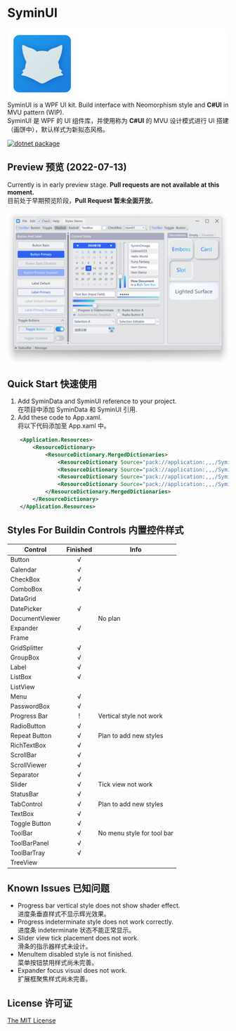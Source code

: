 # SyminUI
![SyminUI Icon](./Images/SyminUI.png)
SyminUI is a WPF UI kit. Build interface with Neomorphism style and **C#UI** in MVU pattern (WIP).\
SyminUI 是 WPF 的 UI 组件库，并使用称为 **C#UI** 的 MVU 设计模式进行 UI 搭建（画饼中），默认样式为新拟态风格。

[![dotnet package](https://github.com/syminomega/SyminUI/actions/workflows/dotnet-desktop.yml/badge.svg)](https://github.com/syminomega/SyminUI/actions/workflows/dotnet-desktop.yml)

## Preview 预览 (2022-07-13)
Currently is in early preview stage. **Pull requests are not available at this moment.**\
目前处于早期预览阶段，**Pull Request 暂未全面开放**。

![Styles Demo](./Images/StylesDemo.jpg)

## Quick Start 快速使用
1. Add SyminData and SyminUI reference to your project.\
在项目中添加 SyminData 和 SyminUI 引用.
2. Add these code to App.xaml.\
将以下代码添加至 App.xaml 中。

``` xml
    <Application.Resources>
        <ResourceDictionary>
            <ResourceDictionary.MergedDictionaries>
                <ResourceDictionary Source="pack://application:,,,/SyminUI;component/Themes/SyminLight.xaml"/>
                <ResourceDictionary Source="pack://application:,,,/SyminUI;component/Themes/SyminBasic.xaml"/>
                <ResourceDictionary Source="pack://application:,,,/SyminUI;component/Themes/SyminStyle.xaml"/>
                <ResourceDictionary Source="pack://application:,,,/SyminUI;component/Themes/SyminExtra.xaml"/>
            </ResourceDictionary.MergedDictionaries>
        </ResourceDictionary>
    </Application.Resources>
```
## Styles For Buildin Controls 内置控件样式
|Control            |Finished   |Info       |
|----               |:----:     |----       |
|Button             |√          |
|Calendar           |√          |
|CheckBox           |√          |
|ComboBox           |√          |
|DataGrid           |           |
|DatePicker         |√          |
|DocumentViewer     |           |No plan
|Expander           |√          |
|Frame              |           |
|GridSplitter       |√          |
|GroupBox           |√          |
|Label              |√          |
|ListBox            |√          |
|ListView           |           |
|Menu               |√          |
|PasswordBox        |√          |
|Progress Bar       |!          |Vertical style not work
|RadioButton        |√          |
|Repeat Button      |√          |Plan to add new styles
|RichTextBox        |√          |
|ScrollBar          |√          |
|ScrollViewer       |√          |
|Separator          |√          |
|Slider             |√          |Tick view not work
|StatusBar          |√          |
|TabControl         |√          |Plan to add new styles
|TextBox            |√          |
|Toggle Button      |√          |
|ToolBar            |√          |No menu style for tool bar
|ToolBarPanel       |√          |
|ToolBarTray        |√          |
|TreeView           |           |

## Known Issues 已知问题
+ Progress bar vertical style does not show shader effect.\
进度条垂直样式不显示辉光效果。
+ Progress indeterminate style does not work correctly.\
进度条 indeterminate 状态不能正常显示。
+ Slider view tick placement does not work.\
滑条的指示器样式未设计。
+ MenuItem disabled style is not finished.\
菜单按钮禁用样式尚未完善。
+ Expander focus visual does not work.\
扩展框聚焦样式尚未完善。

## License 许可证
[The MIT License](./LICENSE)